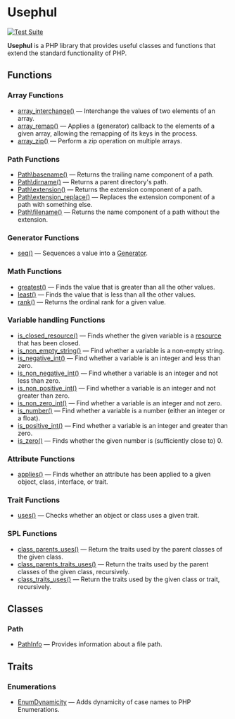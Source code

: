 # Usephul
[![Test Suite](https://github.com/empaphy/usephul/actions/workflows/test-suite.yml/badge.svg)](https://github.com/empaphy/usephul/actions/workflows/test-suite.yml)

**Usephul** is a PHP library that provides useful classes and functions that extend the standard functionality of PHP.

## Functions

### Array Functions

  - [array_interchange()](https://usephul.empaphy.org/packages/Arrays.html#function_array_interchange)
    — Interchange the values of two elements of an array.
  - [array_remap()](https://usephul.empaphy.org/packages/Arrays.html#function_array_remap)
    — Applies a (generator) callback to the elements of a given array, allowing the remapping of its keys in the process.
  - [array_zip()](https://usephul.empaphy.org/packages/Arrays.html#function_array_zip)
    — Perform a zip operation on multiple arrays.

### Path Functions

  - [Path\basename()](https://usephul.empaphy.org/packages/Filesystem.html#function_basename)
    — Returns the trailing name component of a path.
  - [Path\dirname()](https://usephul.empaphy.org/packages/Filesystem.html#function_dirname)
    — Returns a parent directory's path.
  - [Path\extension()](https://usephul.empaphy.org/packages/Filesystem.html#function_extension)
    — Returns the extension component of a path.
  - [Path\extension_replace()](https://usephul.empaphy.org/packages/Filesystem.html#function_extension_replace)
    — Replaces the extension component of a path with something else.
  - [Path\filename()](https://usephul.empaphy.org/packages/Filesystem.html#function_filename)
    — Returns the name component of a path without the extension.

### Generator Functions

  - [seq()](https://usephul.empaphy.org/packages/Generators.html#function_seq)
    — Sequences a value into a [Generator](https://www.php.net/generators).

### Math Functions

  - [greatest()](https://usephul.empaphy.org/packages/Math.html#function_greatest)
    — Finds the value that is greater than all the other values.
  - [least()](https://usephul.empaphy.org/packages/Math.html#function_least)
    — Finds the value that is less than all the other values.
  - [rank()](https://usephul.empaphy.org/packages/Math.html#function_rank)
    — Returns the ordinal rank for a given value.

### Variable handling Functions

  - [is_closed_resource()](https://usephul.empaphy.org/packages/Types-Variables.html#function_is_closed_resource)
    — Finds whether the given variable is a [resource](https://www.php.net/types.resource) that has been closed.
  - [is_non_empty_string()](https://usephul.empaphy.org/packages/Types-Variables.html#function_is_non_empty_string)
    — Find whether a variable is a non-empty string.
  - [is_negative_int()](https://usephul.empaphy.org/packages/Types-Variables.html#function_is_negative_int)
    — Find whether a variable is an integer and less than zero.
  - [is_non_negative_int()](https://usephul.empaphy.org/packages/Types-Variables.html#function_is_non_negative_int)
    — Find whether a variable is an integer and not less than zero.
  - [is_non_positive_int()](https://usephul.empaphy.org/packages/Types-Variables.html#function_is_non_positive_int)
    — Find whether a variable is an integer and not greater than zero.
  - [is_non_zero_int()](https://usephul.empaphy.org/packages/Types-Variables.html#function_is_non_zero_int)
    — Find whether a variable is an integer and not zero.
  - [is_number()](https://usephul.empaphy.org/packages/Types-Variables.html#function_is_number)
    — Find whether a variable is a number (either an integer or a float).
  - [is_positive_int()](https://usephul.empaphy.org/packages/Types-Variables.html#function_is_positive_int)
    — Find whether a variable is an integer and greater than zero.
  - [is_zero()](https://usephul.empaphy.org/packages/Types-Variables.html#function_is_zero)
    — Finds whether the given number is (sufficiently close to) 0.

### Attribute Functions

  - [applies()](https://usephul.empaphy.org/packages/Types-Attributes.html#function_applies)
    — Finds whether an attribute has been applied to a given object, class, interface, or trait.

### Trait Functions

  - [uses()](https://usephul.empaphy.org/packages/Types-Traits.html#function_uses)
    — Checks whether an object or class uses a given trait.

### SPL Functions

  - [class_parents_uses()](https://usephul.empaphy.org/packages/Other-SPL.html#function_class_parents_uses)
    — Return the traits used by the parent classes of the given class.
  - [class_parents_traits_uses()](https://usephul.empaphy.org/packages/Other-SPL.html#function_class_parents_traits_uses)
    — Return the traits used by the parent classes of the given class, recursively.
  - [class_traits_uses()](https://usephul.empaphy.org/packages/Other-SPL.html#function_class_traits_uses)
    — Return the traits used by the given class or trait, recursively.

## Classes

### Path

  - [PathInfo](http://localhost:63342/usephul/.phpdoc/build/classes/empaphy-usephul-Filesystem-PathInfo.html)
    — Provides information about a file path.

## Traits

### Enumerations

  - [EnumDynamicity](https://usephul.empaphy.org/classes/empaphy-usephul-Enumerations-EnumDynamicity.html)
    — Adds dynamicity of case names to PHP Enumerations.
